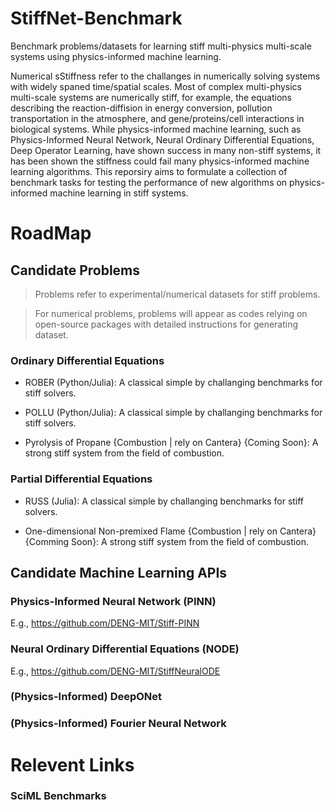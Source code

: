 # StiffNet-Benchmark
Benchmark problems/datasets for learning stiff multi-physics multi-scale systems using physics-informed machine learning.

Numerical sStiffness refer to the challanges in numerically solving systems with widely spaned time/spatial scales. Most of complex multi-physics multi-scale systems are numerically stiff, for example, the equations describing the reaction-diffision in energy conversion, pollution transportation in the atmosphere, and gene/proteins/cell interactions in biological systems. While physics-informed machine learning, such as Physics-Informed Neural Network, Neural Ordinary Differential Equations, Deep Operator Learning, have shown success in many non-stiff systems, it has been shown the stiffness could fail many physics-informed machine learning algorithms. This reporsiry aims to formulate a collection of benchmark tasks for testing the performance of new algorithms on physics-informed machine learning in stiff systems.

# RoadMap

## Candidate Problems

> Problems refer to experimental/numerical datasets for stiff problems.

> For numerical problems, problems will appear as codes relying on open-source packages with detailed instructions for generating dataset.

### Ordinary Differential Equations

* ROBER (Python/Julia): A classical simple by challanging benchmarks for stiff solvers.

* POLLU (Python/Julia): A classical simple by challanging benchmarks for stiff solvers.

* Pyrolysis of Propane {Combustion | rely on Cantera} {Coming Soon}: A strong stiff system from the field of combustion.

### Partial Differential Equations

* RUSS (Julia): A classical simple by challanging benchmarks for stiff solvers.

* One-dimensional Non-premixed Flame {Combustion | rely on Cantera} {Comming Soon}: A strong stiff system from the field of combustion.

## Candidate Machine Learning APIs

### Physics-Informed Neural Network (PINN)

E.g., https://github.com/DENG-MIT/Stiff-PINN

### Neural Ordinary Differential Equations (NODE)

E.g., https://github.com/DENG-MIT/StiffNeuralODE

### (Physics-Informed) DeepONet

### (Physics-Informed) Fourier Neural Network

# Relevent Links

### SciML Benchmarks
